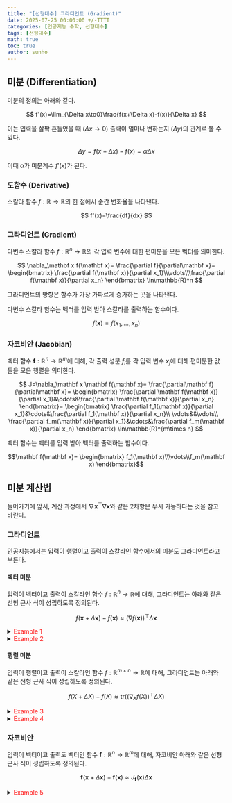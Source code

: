 ```yaml
---
title: "[선형대수] 그라디언트 (Gradient)"
date: 2025-07-25 00:00:00 +/-TTTT
categories: [인공지능 수학, 선형대수]
tags: [선형대수]
math: true
toc: true
author: sunho
---
```


## 미분 (Differentiation)

미분의 정의는 아래와 같다.

$$
f'(x)=\lim_{\Delta x\to0}\frac{f(x+\Delta x)-f(x)}{\Delta x}
$$

이는 입력을 살짝 흔들었을 때 $\left(\Delta x\to0\right)$ 출력이 얼마나 변하는지 $\left(\Delta y\right)$의 관계로 볼 수 있다.

$$
\Delta y=f(x+\Delta x)-f(x)=\alpha\Delta x
$$

이때 $\alpha$가 미분계수 $f'(x)$가 된다.

### 도함수 (Derivative)

스칼라 함수 $f:\mathbb{R}\to\mathbb{R}$의 한 점에서 순간 변화율을 나타낸다.

$$
f'(x)=\frac{df}{dx}
$$

### 그라디언트 (Gradient)

다변수 스칼라 함수 $f:\mathbb{R}^n\to\mathbb{R}$의 각 입력 변수에 대한 편미분을 모은 벡터를 의미한다.

$$
\nabla_\mathbf x f(\mathbf x)=
\frac{\partial f}{\partial\mathbf x}=
\begin{bmatrix}
\frac{\partial f(\mathbf x)}{\partial x_1}\\\vdots\\\frac{\partial f(\mathbf x)}{\partial x_n}
\end{bmatrix}
\in\mathbb{R}^n
$$

그라디언트의 방향은 함수가 가장 가파르게 증가하는 곳을 나타낸다.

다변수 스칼라 함수는 벡터를 입력 받아 스칼라를 출력하는 함수이다.

$$
f(\mathbf x)=f(x_1,\dots,x_n)
$$

### 자코비안 (Jacobian)

벡터 함수 $\mathbf f:\mathbb{R}^n\to\mathbb{R}^m$에 대해, 각 출력 성분 $f_i$를 각 입력 변수 $x_j$에 대해 편미분한 값들을 모은 행렬을 의미한다.

$$
J=\nabla_\mathbf x \mathbf f(\mathbf x)=
\frac{\partial\mathbf f}{\partial\mathbf x}=
\begin{bmatrix}
\frac{\partial \mathbf f(\mathbf x)}{\partial x_1}&\cdots&\frac{\partial \mathbf f(\mathbf x)}{\partial x_n}
\end{bmatrix}=
\begin{bmatrix}
\frac{\partial f_1(\mathbf x)}{\partial x_1}&\cdots&\frac{\partial f_1(\mathbf x)}{\partial x_n}\\
\vdots&&\vdots\\
\frac{\partial f_m(\mathbf x)}{\partial x_1}&\cdots&\frac{\partial f_m(\mathbf x)}{\partial x_n}
\end{bmatrix}
\in\mathbb{R}^{m\times n}
$$

벡터 함수는 벡터를 입력 받아 벡터를 출력하는 함수이다.

$$\mathbf f(\mathbf x)=
\begin{bmatrix}
f_1(\mathbf x)\\\vdots\\f_m(\mathbf x)
\end{bmatrix}$$

## 미분 계산법

들어가기에 앞서, 계산 과정에서 $\nabla\mathbf{x}^\top\nabla\mathbf{x}$와 같은 2차항은 무시 가능하다는 것을 참고 바란다.

### 그라디언트

인공지능에서는 입력이 행렬이고 출력이 스칼라인 함수에서의 미분도 그라디언트라고 부른다.


#### 벡터 미분

입력이 벡터이고 출력이 스칼라인 함수 $f:\mathbb{R}^{n}\to\mathbb{R}$에 대해, 그라디언트는 아래와 같은 선형 근사 식이 성립하도록 정의된다.

$$
f(\mathbf x+\Delta\mathbf x)-f(\mathbf x)\approx
\left(\nabla f(\mathbf{x})\right)^\top\Delta\mathbf x
$$

<details>
<summary><font color='red'>Example 1</font></summary>
<div markdown="1">

$$
\frac{\partial \mathbf x^\top A\mathbf x}{\partial\mathbf x}
$$

---

**1. 함수 정의**

$$
f(\mathbf{x})=\mathbf x^\top A\mathbf x
$$

**2. 선형 근사 식**

$$
f(\mathbf x+\Delta\mathbf x)-f(\mathbf x)
=(\mathbf x+\Delta\mathbf{x})^\top A(\mathbf x+\Delta\mathbf{x})-\mathbf x^\top A\mathbf x=\mathbf x^\top(A+A^\top)\Delta\mathbf{x}
$$

**3. 그라디언트**

$$
\nabla f(\mathbf{x})=(A+A^\top)\mathbf x
$$

</div>
</details>

<details>
<summary><font color='red'>Example 2</font></summary>
<div markdown="1">

$$
\frac{\partial\left<\mathbf x\cdot\mathbf x\right>}{\partial\mathbf x}
$$

---

**1. 함수 정의**

$$
f(\mathbf{x})=\left<\mathbf x\cdot\mathbf x\right>=\mathbf{x}^\top\mathbf{x}
$$

**2. 선형 근사 식**

$$
f(\mathbf x+\Delta\mathbf x)-f(\mathbf x)
=(\mathbf{x}+\Delta\mathbf{x})^\top(\mathbf{x}+\Delta\mathbf{x})-\mathbf{x}^\top\mathbf{x}=2\mathbf x^\top\Delta\mathbf{x}
$$

**3. 그라디언트**

$$
\nabla f(\mathbf{x})=2\mathbf{x}
$$

</div>
</details>

#### 행렬 미분

입력이 행렬이고 출력이 스칼라인 함수 $f:\mathbb{R}^{m\times n}\to\mathbb{R}$에 대해, 그라디언트는 아래와 같은 선형 근사 식이 성립하도록 정의된다.

$$
f(X+\Delta X)-f(X)\approx
\text{tr}\left(\left(\nabla_X f(X)\right)^\top\Delta X\right)
$$

<details>
<summary><font color='red'>Example 3</font></summary>
<div markdown="1">

$$
\frac{\partial \mathbf{a}^\top X\mathbf{b}}{\partial X}=\mathbf b\mathbf a^\top
$$

---

**1. 함수 정의**

$$
f(X)=\mathbf{a}^\top X\mathbf{b}
$$

**2. 선형 근사 식**

$$
f(X+\Delta X)-f(X)=\mathbf{a}^\top (X+\Delta X)\mathbf{b}-\mathbf{a}^\top X\mathbf{b}=\mathbf{a}^\top \Delta X\mathbf{b}
$$

**3. Trace로 표현**

$$
\mathbf{a}^\top \Delta X\mathbf{b}=\text{tr}(\mathbf{a}^\top \Delta X\mathbf{b})=\text{tr}(\mathbf{b}\mathbf{a}^\top \Delta X)
$$

**4. 그라디언트**

$$
\nabla_X f(X)=\mathbf{b}\mathbf{a}^\top
$$

</div>
</details>

<details>
<summary><font color='red'>Example 4</font></summary>
<div markdown="1">

$$
\frac{\partial \log \lvert X^{-1}\rvert}{\partial X}=X^{-1}
$$

---

**1. 함수 정의**

$$
f(X)=\log \lvert X^{-1}\rvert
$$

**2. $Y=X^{-1}$라고 가정한 후, $\Delta Y$ 구하기**

$$
XY=I\to(X+\Delta X)(Y+\Delta Y)=I
$$

$$
(X+\Delta X)(Y+\Delta Y)=XY+X\Delta Y+\Delta XY=I\rightarrow
I+X\Delta Y+\Delta XY=I
$$

$$
X\Delta Y+\Delta XY=0\to\Delta Y=-X^{-1}\Delta XX^{-1}
$$

**3. 선형 근사 식**

$$
f(X+\Delta X)-f(X)=\log\lvert(X+\Delta X)^{-1}\rvert-\log \lvert X^{-1}\rvert
=\log\lvert Y+\Delta Y\rvert-\log \lvert Y\rvert
$$

$$
\log\lvert Y+\Delta Y\rvert-\log \lvert Y\rvert=\log\left\lvert\frac{Y+\Delta Y}{Y}\right\lvert
=\log\lvert I+Y^{-1}\Delta Y\rvert
$$

**4. Trace로 표현**

[Trace 성질](https://suniverse77.github.io/posts/Trace/#trace의-성질)의 8번 식과 1차 근사 $\log(1+x)\approx x$ 사용

$$
\log\lvert I+Y^{-1}\Delta Y\rvert
=\log\left(1+\text{tr}(Y^{-1}\Delta Y)\right)
\approx \text{tr}(Y^{-1}\Delta Y)
$$

**5. 다시 $X$에 대한 식으로 표현**

$$
\text{tr}(Y^{-1}\Delta Y)=\text{tr}(-XX^{-1}\Delta XX^{-1})=\text{tr}(-X^{-1}\Delta X)
$$

**6. 그라디언트**

$$
\nabla_X f(X)=-X^{-\top}
$$

</div>
</details>

### 자코비안

입력이 벡터이고 출력도 벡터인 함수 $\mathbf{f}:\mathbb{R}^{n}\to\mathbb{R}^m$에 대해, 자코비안 아래와 같은 선형 근사 식이 성립하도록 정의된다.

$$
\mathbf{f}(\mathbf{x}+\Delta \mathbf{x})-\mathbf{f}(\mathbf{x})\approx
J_{\mathbf{f}}(\mathbf{x})\Delta\mathbf{x}
$$

<details>
<summary><font color='red'>Example 5</font></summary>
<div markdown="1">

$$
\frac{\partial A\mathbf x}{\partial\mathbf x}
$$

---

**1. 함수 정의**

$$
\mathbf{f}(\mathbf{x})=A\mathbf{x}
$$

**2. 선형 근사 식**

$$
\mathbf{f}(\mathbf{x}+\Delta \mathbf{x})-\mathbf{f}(\mathbf{x})=A(\mathbf{x}+\Delta\mathbf{x})-A\mathbf{x}=A\Delta\mathbf{x}
$$

**3. 그라디언트**

$$
J_{\mathbf{f}}(\mathbf{x})=A
$$

</div>
</details>
